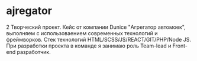 # ajregator 
2 Творческий проект. Кейс от компании Dunice "Агрегатор автомоек", выполняем с использоваением современных технологий и фреймворков.
Стек технологий HTML/SCSS/JS/REACT/GIT/PHP/Node JS.
При разработки проекта в команде я занимаю роль Team-lead и Front-end разработчик.
